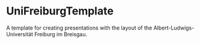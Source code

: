 # UniFreiburgTemplate
A template for creating presentations with the layout of the Albert-Ludwigs-Universität Freiburg im Breisgau.

